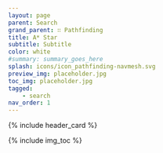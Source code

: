 ```yaml
---
layout: page
parent: Search
grand_parent: ∷ Pathfinding
title: A* Star
subtitle: Subtitle
color: white
#summary: summary_goes_here
splash: icons/icon_pathfinding-navmesh.svg
preview_img: placeholder.jpg
toc_img: placeholder.jpg
tagged: 
    - search
nav_order: 1
---
```


{% include header_card %}

{% include img_toc %}
